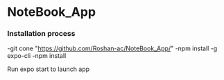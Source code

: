 # NoteBook_App

 

### Installation process
-git cone "https://github.com/Roshan-ac/NoteBook_App/"
-npm install -g expo-cli
-npm install

Run expo start to launch app

